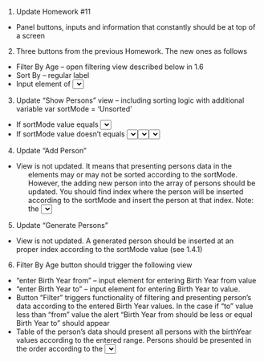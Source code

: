 1. Update Homework #11
- Panel buttons, inputs and information that constantly should be at top of a screen
2. Three buttons from the previous Homework. The new ones as follows
- Filter By Age – open filtering view described below in 1.6
- Sort By – regular label
- Input element of <select> with 4 possible values: Unsorted, ID, Name, Birth Year
3. Update “Show Persons” view – including sorting logic with additional variable var sortMode = ‘Unsorted’
-   If sortMode value equals <select> element value the table of persons should be presented with no additional sort
- If sortMode value doesn’t equals <select> element value the sortMode value is assigned to <select> element value and if value is not “Unsorted” the proper sorting should be performed. For example, sortMode value is “Unsorted” and <select> element value is “Name”. In this example, sortMode will be set to “Name” (sortMode = selectElement.value) and the array of persons will be sorted according to alphabet order of the person names 
4. Update “Add Person” 
- View is not updated. It means that presenting persons data in the <ol> elements may or may not be sorted according to the sortMode. However, the adding new person into the array of persons should be updated. You should find index where the person will be inserted according to the sortMode and insert the person at that index. Note: the <select> element value is NOT considered in this functionality. 
5. Update “Generate Persons”
- View is not updated. A generated person should be inserted at an proper index according to the sortMode value (see 1.4.1)
6. Filter By Age button should trigger the following view 
-  “enter Birth Year from” – input element for entering Birth Year from value
- “enter Birth Year to” – input element for entering Birth Year to value. 
-   Button “Filter” triggers functionality of filtering and presenting person’s data according to the entered Birth Year values. In the case if “to” value less than “from” value the alert “Birth Year from should be less or equal Birth Year to” should appear
- Table of the person’s data should present all persons with the birthYear values according to the entered range. Persons should be presented in the order according to the <select> element value. The value of the sortMode is NOT considered

